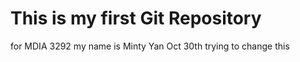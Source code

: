 # This is my first Git Repository
for MDIA 3292
my name is Minty Yan
Oct 30th
trying to change this
